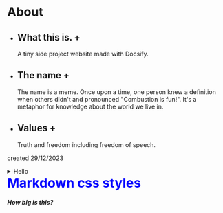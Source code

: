 # About

+ ## What this is. +

  A tiny side project website made with Docsify.

+ ## The name +

  The name is a meme. Once upon a time, one person knew a definition when others didn't and pronounced "Combustion is fun!". It's a metaphor for knowledge about the world we live in.

+ ## Values +

  Truth and freedom including freedom of speech.

created 29/12/2023


<details>
<summary>Hello</summary>

- Abc
- Abc
- 
</details>



<style>
.blue {
    color: blue;
    font-weight:700;
    font-size: 30px;
}
</style>

<div class="blue">
    Markdown css styles
</div>

##### How big is this?

<object data="/documents/Detailed Notes - Section 02 Particles and Radiation - AQA Physics A-Level.pdf" type="application/pdf" width="100%" height="500px"></object>
